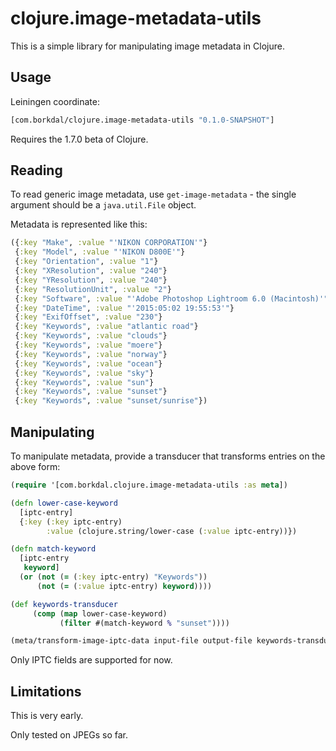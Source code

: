 # clojure.image-metadata-utils

This is a simple library for manipulating image metadata in Clojure.

## Usage

Leiningen coordinate:

```clj
[com.borkdal/clojure.image-metadata-utils "0.1.0-SNAPSHOT"]
```

Requires the 1.7.0 beta of Clojure.

## Reading

To read generic image metadata, use `get-image-metadata` - the single
argument should be a `java.util.File` object.

Metadata is represented like this:

```clojure
({:key "Make", :value "'NIKON CORPORATION'"}
 {:key "Model", :value "'NIKON D800E'"}
 {:key "Orientation", :value "1"}
 {:key "XResolution", :value "240"}
 {:key "YResolution", :value "240"}
 {:key "ResolutionUnit", :value "2"}
 {:key "Software", :value "'Adobe Photoshop Lightroom 6.0 (Macintosh)'"}
 {:key "DateTime", :value "'2015:05:02 19:55:53'"}
 {:key "ExifOffset", :value "230"}
 {:key "Keywords", :value "atlantic road"}
 {:key "Keywords", :value "clouds"}
 {:key "Keywords", :value "moere"}
 {:key "Keywords", :value "norway"}
 {:key "Keywords", :value "ocean"}
 {:key "Keywords", :value "sky"}
 {:key "Keywords", :value "sun"}
 {:key "Keywords", :value "sunset"}
 {:key "Keywords", :value "sunset/sunrise"})
```

## Manipulating

To manipulate metadata, provide a transducer that transforms entries
on the above form:

```clojure
(require '[com.borkdal.clojure.image-metadata-utils :as meta])

(defn lower-case-keyword
  [iptc-entry]
  {:key (:key iptc-entry)
		:value (clojure.string/lower-case (:value iptc-entry))})

(defn match-keyword
  [iptc-entry
   keyword]
  (or (not (= (:key iptc-entry) "Keywords"))
	  (not (= (:value iptc-entry) keyword))))

(def keywords-transducer
	 (comp (map lower-case-keyword)
		   (filter #(match-keyword % "sunset"))))

(meta/transform-image-iptc-data input-file output-file keywords-transducer)
```

Only IPTC fields are supported for now.

## Limitations

This is very early.

Only tested on JPEGs so far.

